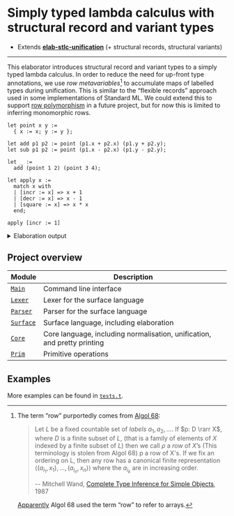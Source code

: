# Simply typed lambda calculus with structural record and variant types

- Extends [**elab-stlc-unification**](../elab-stlc-unification) (+ structural records, structural variants)

---

This elaborator introduces structural record and variant types to a simply
typed lambda calculus. In order to reduce the need for up-front type
annotations, we use _row metavariables_[^row] to accumulate maps of labelled
types during unification. This is similar to the “flexible records” approach
used in some implementations of Standard ML. We could extend this to support
[row polymorphism](https://en.wikipedia.org/wiki/Row_polymorphism) in a future
project, but for now this is limited to inferring monomorphic rows.

<!-- $MDX file=examples/readme.txt -->
```
let point x y :=
  { x := x; y := y };

let add p1 p2 := point (p1.x + p2.x) (p1.y + p2.y);
let sub p1 p2 := point (p1.x - p2.x) (p1.y - p2.y);

let _ :=
  add (point 1 2) (point 3 4);

let apply x :=
  match x with
  | [incr := x] => x + 1
  | [decr := x] => x - 1
  | [square := x] => x * x
  end;

apply [incr := 1]
```

<details>
<summary>Elaboration output</summary>

<!-- $MDX file=examples/readme.stdout -->
```
let point : Int -> Int -> { x : Int; y : Int } :=
  fun (x : Int) => fun (y : Int) => { x := x; y := y };
let add :
      { x : Int; y : Int } -> { x : Int; y : Int } -> { x : Int; y : Int }
:=
  fun (p1 : { x : Int; y : Int }) => fun (p2 : { x : Int; y : Int }) =>
    point (#int-add p1.x p2.x) (#int-add p1.y p2.y);
let sub :
      { x : Int; y : Int } -> { x : Int; y : Int } -> { x : Int; y : Int }
:=
  fun (p1 : { x : Int; y : Int }) => fun (p2 : { x : Int; y : Int }) =>
    point (#int-sub p1.x p2.x) (#int-sub p1.y p2.y);
let _ : { x : Int; y : Int } := add (point 1 2) (point 3 4);
let apply : [decr : Int | incr : Int | square : Int] -> Int :=
  fun (x : [decr : Int | incr : Int | square : Int]) =>
    match x with
    | [decr := x] => #int-sub x 1
    | [incr := x] => #int-add x 1
    | [square := x] => #int-mul x x
    end;
apply ([incr := 1] : [decr : Int | incr : Int | square : Int]) : Int
```

</details>

## Project overview

| Module        | Description                             |
| ------------- | --------------------------------------- |
| [`Main`]      | Command line interface                  |
| [`Lexer`]     | Lexer for the surface language          |
| [`Parser`]    | Parser for the surface language         |
| [`Surface`]   | Surface language, including elaboration |
| [`Core`]      | Core language, including normalisation, unification, and pretty printing |
| [`Prim`]      | Primitive operations                    |

[`Main`]: ./main.ml
[`Lexer`]: ./lexer.ml
[`Parser`]: ./parser.mly
[`Surface`]: ./surface.ml
[`Core`]: ./core.ml
[`Prim`]: ./prim.ml

## Examples

More examples can be found in [`tests.t`](tests.t).

[^row]: The term “row” purportedly comes from [Algol 68](https://www.softwarepreservation.org/projects/ALGOL/report/Algol68_revised_report-AB.pdf):

    > Let $L$ be a fixed countable set of _labels_ $a_1, a_2, \dots$. If
    > $p: D \rarr X$, where $D$ is a finite subset of $L$, (that is a family of
    > elements of $X$ indexed by a finite subset of $L$) then we call $\rho$ a
    > _row_ of $X$’s (This terminology is stolen from Algol 68) p a row of X's.
    > If we fix an ordering on L, then any row has a canonical finite
    > representation $\langle (a_{i_1}, x_1), \dots, (a_{i_n}, x_n)\rangle$
    > where the $a_{i_k}$ are in increasing order.
    >
    > -- Mitchell Wand, [Complete Type Inference for Simple Objects](http://www.ccs.neu.edu/home/wand/papers/wand-lics-87.pdf), 1987

    [Apparently](https://rosettacode.org/wiki/Category:ALGOL_68-rows) Algol 68
    used the term “row” to refer to arrays.
